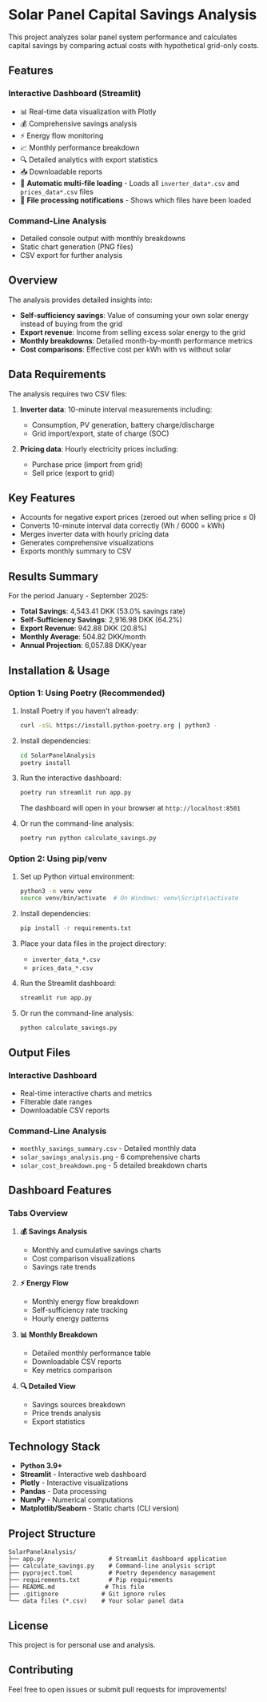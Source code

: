 # Solar Panel Capital Savings Analysis

This project analyzes solar panel system performance and calculates capital savings by comparing actual costs with hypothetical grid-only costs.

## Features

### Interactive Dashboard (Streamlit)
- 📊 Real-time data visualization with Plotly
- 💰 Comprehensive savings analysis
- ⚡ Energy flow monitoring
- 📈 Monthly performance breakdown
- 🔍 Detailed analytics with export statistics
- 📥 Downloadable reports
- 📁 **Automatic multi-file loading** - Loads all `inverter_data*.csv` and `prices_data*.csv` files
- 🔔 **File processing notifications** - Shows which files have been loaded

### Command-Line Analysis
- Detailed console output with monthly breakdowns
- Static chart generation (PNG files)
- CSV export for further analysis

## Overview

The analysis provides detailed insights into:
- **Self-sufficiency savings**: Value of consuming your own solar energy instead of buying from the grid
- **Export revenue**: Income from selling excess solar energy to the grid
- **Monthly breakdowns**: Detailed month-by-month performance metrics
- **Cost comparisons**: Effective cost per kWh with vs without solar

## Data Requirements

The analysis requires two CSV files:
1. **Inverter data**: 10-minute interval measurements including:
   - Consumption, PV generation, battery charge/discharge
   - Grid import/export, state of charge (SOC)
   
2. **Pricing data**: Hourly electricity prices including:
   - Purchase price (import from grid)
   - Sell price (export to grid)

## Key Features

- Accounts for negative export prices (zeroed out when selling price ≤ 0)
- Converts 10-minute interval data correctly (Wh / 6000 = kWh)
- Merges inverter data with hourly pricing data
- Generates comprehensive visualizations
- Exports monthly summary to CSV

## Results Summary

For the period January - September 2025:
- **Total Savings**: 4,543.41 DKK (53.0% savings rate)
- **Self-Sufficiency Savings**: 2,916.98 DKK (64.2%)
- **Export Revenue**: 942.88 DKK (20.8%)
- **Monthly Average**: 504.82 DKK/month
- **Annual Projection**: 6,057.88 DKK/year

## Installation & Usage

### Option 1: Using Poetry (Recommended)

1. Install Poetry if you haven't already:
   ```bash
   curl -sSL https://install.python-poetry.org | python3 -
   ```

2. Install dependencies:
   ```bash
   cd SolarPanelAnalysis
   poetry install
   ```

3. Run the interactive dashboard:
   ```bash
   poetry run streamlit run app.py
   ```
   The dashboard will open in your browser at `http://localhost:8501`

4. Or run the command-line analysis:
   ```bash
   poetry run python calculate_savings.py
   ```

### Option 2: Using pip/venv

1. Set up Python virtual environment:
   ```bash
   python3 -m venv venv
   source venv/bin/activate  # On Windows: venv\Scripts\activate
   ```

2. Install dependencies:
   ```bash
   pip install -r requirements.txt
   ```

3. Place your data files in the project directory:
   - `inverter_data_*.csv`
   - `prices_data_*.csv`

4. Run the Streamlit dashboard:
   ```bash
   streamlit run app.py
   ```

5. Or run the command-line analysis:
   ```bash
   python calculate_savings.py
   ```

## Output Files

### Interactive Dashboard
- Real-time interactive charts and metrics
- Filterable date ranges
- Downloadable CSV reports

### Command-Line Analysis
- `monthly_savings_summary.csv` - Detailed monthly data
- `solar_savings_analysis.png` - 6 comprehensive charts
- `solar_cost_breakdown.png` - 5 detailed breakdown charts

## Dashboard Features

### Tabs Overview

1. **💰 Savings Analysis**
   - Monthly and cumulative savings charts
   - Cost comparison visualizations
   - Savings rate trends

2. **⚡ Energy Flow**
   - Monthly energy flow breakdown
   - Self-sufficiency rate tracking
   - Hourly energy patterns

3. **📊 Monthly Breakdown**
   - Detailed monthly performance table
   - Downloadable CSV reports
   - Key metrics comparison

4. **🔍 Detailed View**
   - Savings sources breakdown
   - Price trends analysis
   - Export statistics

## Technology Stack

- **Python 3.9+**
- **Streamlit** - Interactive web dashboard
- **Plotly** - Interactive visualizations
- **Pandas** - Data processing
- **NumPy** - Numerical computations
- **Matplotlib/Seaborn** - Static charts (CLI version)

## Project Structure

```
SolarPanelAnalysis/
├── app.py                  # Streamlit dashboard application
├── calculate_savings.py    # Command-line analysis script
├── pyproject.toml          # Poetry dependency management
├── requirements.txt        # Pip requirements
├── README.md              # This file
├── .gitignore            # Git ignore rules
└── data files (*.csv)    # Your solar panel data
```

## License

This project is for personal use and analysis.

## Contributing

Feel free to open issues or submit pull requests for improvements!

